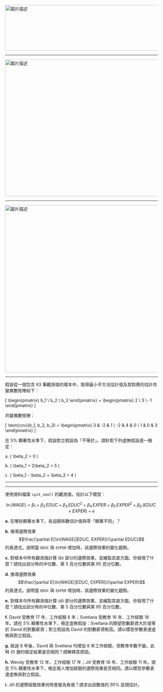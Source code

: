 <img src="https://github.com/user-attachments/assets/f65e1f7c-6cf4-4416-8d35-137b7d22901d" alt="圖片描述" width="600" height="150" />

---

<img src="https://github.com/user-attachments/assets/9fa1e23f-d561-4935-a28c-cc05db667e99" alt="圖片描述" width="600" height="450" />

---

<img src="https://github.com/user-attachments/assets/a9aae3aa-4190-4119-ae12-f21533def2db" alt="圖片描述" width="600" height="550" />

---
假設從一個包含 63 筆觀測值的樣本中，取得最小平方法估計值及其對應的估計共變異數矩陣如下：

\[
\begin{pmatrix} b_1 \\ b_2 \\ b_3 \end{pmatrix} = \begin{pmatrix} 2 \\ 3 \\ -1 \end{pmatrix}
\]

共變異數矩陣：

\[
\text{cov}(b_1, b_2, b_3) =
\begin{pmatrix}
3 & -2 & 1 \\
-2 & 4 & 0 \\
1 & 0 & 3
\end{pmatrix}
\]

在 5% 顯著性水準下，假設對立假設為「不等於」，請針對下列虛無假設逐一檢定：

a. \( \beta_2 = 0 \)

b. \( \beta_1 + 2\beta_2 = 5 \)

c. \( \beta_1 - \beta_2 + \beta_3 = 4 \)

---



---
使用資料檔案 `cps5_small` 的觀測值，估計以下模型：

$$
\ln(WAGE) = \beta_1 + \beta_2 \, EDUC + \beta_3 \, EDUC^2 + \beta_4 \, EXPER + \beta_5 \, EXPER^2 + \beta_6 \, (EDUC \times EXPER) + e
$$

**a.** 在哪些顯著水準下，各迴歸係數估計值與零「顯著不同」？

**b.** 推導邊際效果 
$$\frac{\partial E[\ln(WAGE)|EDUC, EXPER]}{\partial EDUC}$$ 
的表達式。說明當 `EDUC` 與 `EXPER` 增加時，該邊際效果的變化趨勢。

**c.** 對樣本中所有觀測值計算 (b) 部分的邊際效果，並繪製其直方圖。你發現了什麼？請找出該分佈的中位數、第 5 百分位數與第 95 百分位數。

**d.** 推導邊際效果 
$$\frac{\partial E[\ln(WAGE)|EDUC, EXPER]}{\partial EXPER}$$ 
的表達式。說明當 `EDUC` 與 `EXPER` 增加時，該邊際效果的變化趨勢。

**e.** 對樣本中所有觀測值計算 (d) 部分的邊際效果，並繪製其直方圖。你發現了什麼？請找出該分佈的中位數、第 5 百分位數與第 95 百分位數。

**f.** David 受教育 17 年、工作經驗 8 年；Svetlana 受教育 16 年、工作經驗 18 年。請在 5% 顯著性水準下，檢定虛無假設：Svetlana 的期望對數薪資大於或等於 David 的對數薪資；對立假設為 David 的對數薪資較高。請以模型參數表達虛無與對立假設。

**g.** 經過 8 年後，David 與 Svetlana 均增加 8 年工作經驗，但教育年數不變。此時 (f) 題的檢定結果是否相同？請解釋其原因。

**h.** Wendy 受教育 12 年、工作經驗 17 年；Jill 受教育 16 年、工作經驗 11 年。請在 5% 顯著性水準下，檢定兩人增加經驗的邊際效果是否相同。請以模型參數表達虛無與對立假設。

**i.** Jill 的邊際經驗效果何時會變為負值？請求出該數值的 95% 區間估計。






